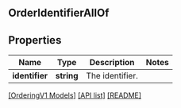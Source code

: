 ## OrderIdentifierAllOf

## Properties

Name | Type | Description | Notes
------------ | ------------- | ------------- | -------------
**identifier** | **string** | The identifier. |

[[OrderingV1 Models]](../) [[API list]](../../Api) [[README]](../../../README.md)

